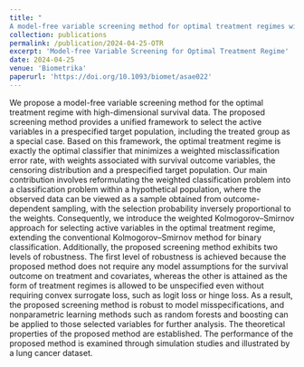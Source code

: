 ```yaml
---
title: "	
A model-free variable screening method for optimal treatment regimes with high-dimensional survival data"
collection: publications
permalink: /publication/2024-04-25-OTR
excerpt: 'Model-free Variable Screening for Optimal Treatment Regime'
date: 2024-04-25
venue: 'Biometrika'
paperurl: 'https://doi.org/10.1093/biomet/asae022'
---
```


We propose a model-free variable screening method for the optimal treatment regime with high-dimensional survival data. The proposed screening method provides a unified framework to select the active variables in a prespecified target population, including the treated group as a special case. Based on this framework, the optimal treatment regime is exactly the optimal classifier that minimizes a weighted misclassification error rate, with weights associated with survival outcome variables, the censoring distribution and a prespecified target population. Our main contribution involves reformulating the weighted classification problem into a classification problem within a hypothetical population, where the observed data can be viewed as a sample obtained from outcome-dependent sampling, with the selection probability inversely proportional to the weights. Consequently, we introduce the weighted Kolmogorov–Smirnov approach for selecting active variables in the optimal treatment regime, extending the conventional Kolmogorov–Smirnov method for binary classification. Additionally, the proposed screening method exhibits two levels of robustness. The first level of robustness is achieved because the proposed method does not require any model assumptions for the survival outcome on treatment and covariates, whereas the other is attained as the form of treatment regimes is allowed to be unspecified even without requiring convex surrogate loss, such as logit loss or hinge loss. As a result, the proposed screening method is robust to model misspecifications, and nonparametric learning methods such as random forests and boosting can be applied to those selected variables for further analysis. The theoretical properties of the proposed method are established. The performance of the proposed method is examined through simulation studies and illustrated by a lung cancer dataset.
